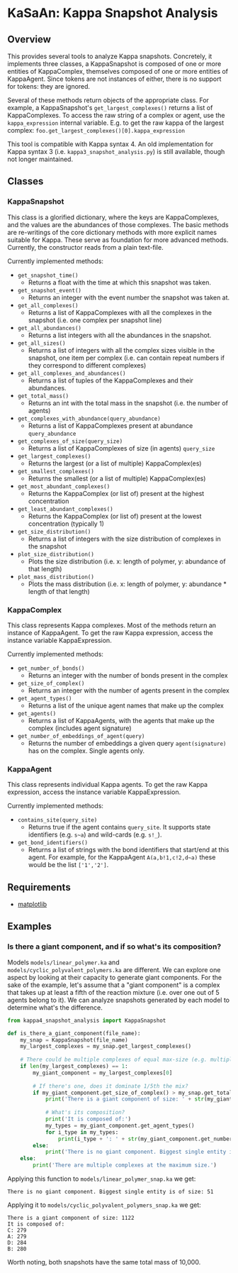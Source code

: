 # KaSaAn: Kappa Snapshot Analysis

## Overview
This provides several tools to analyze Kappa snapshots. Concretely, it
implements three classes, a KappaSnapshot is composed of one or more
entities of KappaComplex, themselves composed of one or more entities of
KappaAgent. Since tokens are not instances of either, there is no
support for tokens: they are ignored.

Several of these methods return objects of the appropriate class. For
example, a KappaSnapshot's `get_largest_complexes()` returns a list of
KappaComplexes. To access the raw string of a complex or agent, use the
`kappa_expression` internal variable. E.g. to get the raw kappa of the
largest complex: `foo.get_largest_complexes()[0].kappa_expression`

This tool is compatible with Kappa syntax 4. An old implementation for
Kappa syntax 3 (i.e. `kappa3_snapshot_analysis.py`) is still available,
though not longer maintained.

## Classes

### KappaSnapshot
This class is a glorified dictionary, where the keys are KappaComplexes,
and the values are the abundances of those complexes. The basic methods
are re-writings of the core dictionary methods with more explicit names
suitable for Kappa. These serve as foundation for more advanced methods.
Currently, the constructor reads from a plain text-file.

Currently implemented methods:
  * `get_snapshot_time()`
     * Returns a float with the time at which this snapshot was taken.
  * `get_snapshot_event()`
     * Returns an integer with the event number the snapshot was taken at.
  * `get_all_complexes()`
    * Returns a list of KappaComplexes with all the complexes in the snapshot (i.e. one complex per snapshot line)
  * `get_all_abundances()`
    * Returns a list integers with all the abundances in the snapshot.
  * `get_all_sizes()`
    * Returns a list of integers with all the complex sizes visible in the snapshot, one item per complex (i.e. can contain repeat numbers if they correspond to different complexes)
  * `get_all_complexes_and_abundances()`
    * Returns a list of tuples of the KappaComplexes and their abundances.
  * `get_total_mass()`
    * Returns an int with the total mass in the snapshot (i.e. the number of agents)
  * `get_complexes_with_abundance(query_abundance)`
    * Returns a list of KappaComplexes present at abundance `query_abundance`
  * `get_complexes_of_size(query_size)`
    * Returns a list of KappaComplexes of size (in agents) `query_size`
  * `get_largest_complexes()`
    * Returns the largest (or a list of multiple) KappaComplex(es)
  * `get_smallest_complexes()`
    * Returns the smallest (or a list of multiple) KappaComplex(es)
  * `get_most_abundant_complexes()`
    * Returns the KappaComplex (or list of) present at the highest concentration
  * `get_least_abundant_complexes()`
    * Returns the KappaComplex (or list of) present at the lowest concentration (typically 1)
  * `get_size_distribution()`
    * Returns a list of integers with the size distribution of complexes in the snapshot
  * `plot_size_distribution()`
    * Plots the size distribution (i.e. x: length of polymer, y: abundance of that length)
  * `plot_mass_distribution()`
    * Plots the mass distribution (i.e. x: length of polymer, y: abundance * length of that length)
  
### KappaComplex
This class represents Kappa complexes. Most of the methods return an
instance of KappaAgent. To get the raw Kappa expression, access the
instance variable KappaExpression.

Currently implemented methods:
  * `get_number_of_bonds()`
    * Returns an integer with the number of bonds present in the complex
  * `get_size_of_complex()`
    * Returns an integer with the number of agents present in the complex
  * `get_agent_types()`
    * Returns a list of the unique agent names that make up the complex
  * `get_agents()`
    * Returns a list of KappaAgents, with the agents that make up the complex (includes agent signature)
  * `get_number_of_embeddings_of_agent(query)`
    * Returns the number of embeddings a given query `agent(signature)` has on the complex. Single agents only.
  
### KappaAgent
This class represents individual Kappa agents. To get the raw Kappa
expression, access the instance variable KappaExpression.

Currently implemented methods:
  * `contains_site(query_site)`
    * Returns true if the agent contains `query_site`. It supports state identifiers (e.g. `s~a`) and wild-cards
    (e.g. `s!_`).
  * `get_bond_identifiers()`
    * Returns a list of strings with the bond identifiers that start/end at this agent. For example, for the KappaAgent
    `A(a,b!1,c!2,d~a)` these would be the list `['1','2']`.
  
## Requirements
  * [matplotlib](http://matplotlib.org/)
  

## Examples

### Is there a giant component, and if so what's its composition?
Models `models/linear_polymer.ka` and `models/cyclic_polyvalent_polymers.ka` are different. We can explore one aspect
by looking at their capacity to generate giant components. For the sake of the example, let's assume that a "giant
component" is a complex that takes up at least a fifth of the reaction mixture (i.e. over one out of 5 agents belong to
it). We can analyze snapshots generated by each model to determine what's the difference.

```python
from kappa4_snapshot_analysis import KappaSnapshot

def is_there_a_giant_component(file_name):
    my_snap = KappaSnapshot(file_name)
    my_largest_complexes = my_snap.get_largest_complexes()
    
    # There could be multiple complexes of equal max-size (e.g. multiple types of 135-mers).
    if len(my_largest_complexes) == 1:
        my_giant_component = my_largest_complexes[0]
        
        # If there's one, does it dominate 1/5th the mix?
        if my_giant_component.get_size_of_complex() > my_snap.get_total_mass() / 10:
            print('There is a giant component of size: ' + str(my_giant_component.get_size_of_complex()))
            
            # What's its composition?
            print('It is composed of:')
            my_types = my_giant_component.get_agent_types()
            for i_type in my_types:
                print(i_type + ': ' + str(my_giant_component.get_number_of_embeddings_of_agent(i_type + '()')))
        else:
            print('There is no giant component. Biggest single entity is of size: ' + str(my_giant_component.get_size_of_complex()))
    else:
        print('There are multiple complexes at the maximum size.')
```
Applying this function to `models/linear_polymer_snap.ka` we get:
```
There is no giant component. Biggest single entity is of size: 51
```

Applying it to `models/cyclic_polyvalent_polymers_snap.ka` we get:
```
There is a giant component of size: 1122
It is composed of:
C: 279
A: 279
D: 284
B: 280
```
Worth noting, both snapshots have the same total mass of 10,000.
